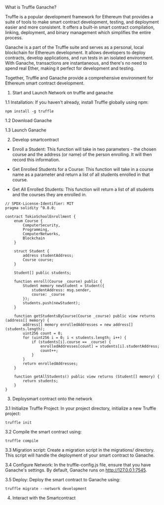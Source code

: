 What is Truffle Ganache?

Truffle is a popular development framework for Ethereum that provides a suite of tools to make smart contract development, testing, and deployment easier and more consistent. It offers a built-in smart contract compilation, linking, deployment, and binary management which simplifies the entire process.

Ganache is a part of the Truffle suite and serves as a personal, local blockchain for Ethereum development. It allows developers to deploy contracts, develop applications, and run tests in an isolated environment. With Ganache, transactions are instantaneous, and there's no need to spend real Ether, making it perfect for development and testing.

Together, Truffle and Ganache provide a comprehensive environment for Ethereum smart contract development.

1. Start and Launch Network on truffle and ganache

1.1 Installation: If you haven't already, install Truffle globally using npm:

```
npm install -g truffle
```
1.2 Download Ganache

1.3 Launch Ganache

2. Develop smartcontract

- Enroll a Student: This function will take in two parameters - the chosen course and the address (or name) of the person enrolling. It will then record this information.

- Get Enrolled Students for a Course: This function will take in a course name as a parameter and return a list of all students enrolled in that course.

- Get All Enrolled Students: This function will return a list of all students and the courses they are enrolled in.

```
// SPDX-License-Identifier: MIT
pragma solidity ^0.8.0;

contract TokioSchoolEnrollment {
    enum Course {
        ComputerSecurity,
        Programming,
        ComputerNetworks,
        Blockchain
    }

    struct Student {
        address studentAddress;
        Course course;
    }

    Student[] public students;

    function enroll(Course _course) public {
        Student memory newStudent = Student({
            studentAddress: msg.sender,
            course: _course
        });
        students.push(newStudent);
    }

    function getStudentsByCourse(Course _course) public view returns (address[] memory) {
        address[] memory enrolledAddresses = new address[](students.length);
        uint256 count = 0;
        for (uint256 i = 0; i < students.length; i++) {
            if (students[i].course == _course) {
                enrolledAddresses[count] = students[i].studentAddress;
                count++;
            }
        }
        return enrolledAddresses;
    }

    function getAllStudents() public view returns (Student[] memory) {
        return students;
    }
}
```

3. Deploysmart contract onto the network

3.1 Initialize Truffle Project: In your project directory, initialize a new Truffle project:
```
truffle init
```

3.2 Compile the smart contract using:
```
truffle compile
```

3.3 Migration script: Create a migration script in the migrations/ directory. This script will handle the deployment of your smart contract to Ganache.

3.4 Configure Network: In the truffle-config.js file, ensure that you have Ganache's settings. By default, Ganache runs on http://127.0.0.1:7545.

3.5 Deploy: Deploy the smart contract to Ganache using:

```
truffle migrate --network development
```

4. Interact with the Smartcontract
